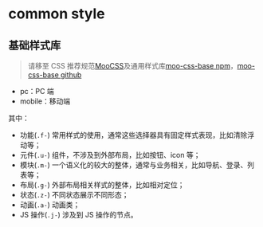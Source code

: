 # common style

## 基础样式库

> 请移至 CSS 推荐规范[MooCSS](https://github.com/MichealWayne/Moo-CSS)及通用样式库[moo-css-base npm](https://www.npmjs.com/package/moo-css-base)，[moo-css-base github](https://github.com/MichealWayne/Moo-CSS/tree/master/moo-css-base)

- pc：PC 端
- mobile：移动端

其中：

- 功能(`.f-`) 常用样式的使用，通常这些选择器具有固定样式表现，比如清除浮动等；
- 元件(`.u-`) 组件，不涉及到外部布局，比如按钮、icon 等；
- 模块(`.m-`) 一个语义化的较大的整体，通常与业务相关，比如导航、登录、列表等；
- 布局(`.g-`) 外部布局相关样式的整体，比如相对定位；
- 状态(`.z-`) 不同状态展示不同形态；
- 动画(`.a-`) 动画类；
- JS 操作(`.j-`) 涉及到 JS 操作的节点。
